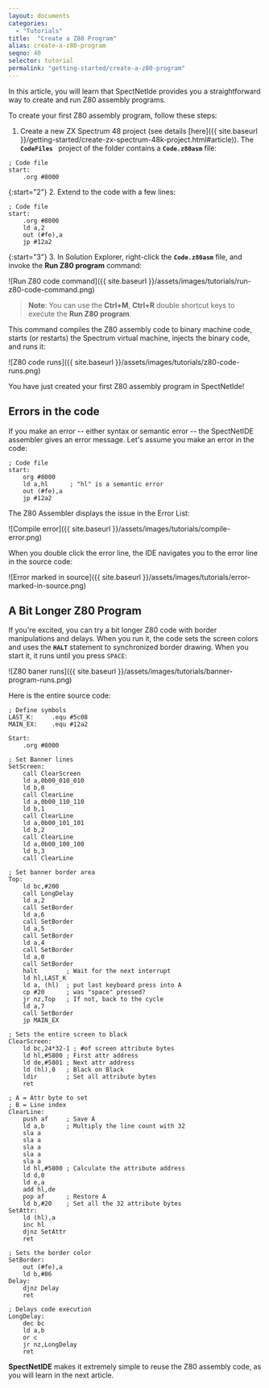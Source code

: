 ```yaml
---
layout: documents
categories: 
  - "Tutorials"
title:  "Create a Z80 Program"
alias: create-a-z80-program
seqno: 40
selector: tutorial
permalink: "getting-started/create-a-z80-program"
---
```


In this article, you will learn that SpectNetIde provides you a straightforward way to create and run Z80 assembly programs.

To create your first Z80 assembly program, follow these steps:

1. Create a new ZX Spectrum 48 project (see details [here]({{ site.baseurl }}/getting-started/create-zx-spectrum-48k-project.html#article)).
The __`CodeFiles `__ project of the folder contains a __`Code.z80asm`__ file:

```
; Code file
start:
    .org #8000
```

{:start="2"}
2. Extend to the code with a few lines:

```
; Code file
start:
    .org #8000
    ld a,2
    out (#fe),a
    jp #12a2
```

{:start="3"}
3. In Solution Explorer, right-click the __`Code.z80asm`__ file, and invoke the __Run Z80 program__ command:

![Run Z80 code command]({{ site.baseurl }}/assets/images/tutorials/run-z80-code-command.png)

> __Note__: You can use the __Ctrl+M__, __Ctrl+R__ double shortcut keys to execute the __Run Z80 program__.

This command compiles the Z80 assembly code to binary machine code, starts (or restarts) the Spectrum virtual machine,
injects the binary code, and runs it:

![Z80 code runs]({{ site.baseurl }}/assets/images/tutorials/z80-code-runs.png)

You have just created your first Z80 assembly program in SpectNetIde!

## Errors in the code

If you make an error -- either syntax or semantic error -- the SpectNetIDE assembler gives an error message. Let's assume you make an error in the code:

```
; Code file
start:
    org #8000
    ld a,hl      ; "hl" is a semantic error
    out (#fe),a 
    jp #12a2
```

The Z80 Assembler displays the issue in the Error List:

![Compile error]({{ site.baseurl }}/assets/images/tutorials/compile-error.png)

When you double click the error line, the IDE navigates you to the error line in the source code:

![Error marked in source]({{ site.baseurl }}/assets/images/tutorials/error-marked-in-source.png)

## A Bit Longer Z80 Program

If you're excited, you can try a bit longer Z80 code with border manipulations and delays. When you run it, the code sets the screen colors and uses the __`HALT`__ statement to synchronized border drawing. When you start it, it runs until you press `SPACE`:

![Z80 baner runs]({{ site.baseurl }}/assets/images/tutorials/banner-program-runs.png)

Here is the entire source code:

```
; Define symbols
LAST_K:		.equ #5c08
MAIN_EX:	.equ #12a2

Start:
    .org #8000

; Set Banner lines
SetScreen:
    call ClearScreen
    ld a,0b00_010_010
    ld b,0
    call ClearLine
    ld a,0b00_110_110
    ld b,1
    call ClearLine
    ld a,0b00_101_101
    ld b,2
    call ClearLine
    ld a,0b00_100_100
    ld b,3
    call ClearLine

; Set banner border area
Top:
    ld bc,#200
    call LongDelay
    ld a,2
    call SetBorder
    ld a,6
    call SetBorder
    ld a,5
    call SetBorder
    ld a,4
    call SetBorder
    ld a,0
    call SetBorder
    halt        ; Wait for the next interrupt
    ld hl,LAST_K
    ld a, (hl)	; put last keyboard press into A
    cp #20		; was "space" pressed?
    jr nz,Top	; If not, back to the cycle
    ld a,7
    call SetBorder
    jp MAIN_EX

; Sets the entire screen to black
ClearScreen:
    ld bc,24*32-1 ; #of screen attribute bytes
    ld hl,#5800 ; First attr address
    ld de,#5801 ; Next attr address
    ld (hl),0   ; Black on Black
    ldir        ; Set all attribute bytes
    ret

; A = Attr byte to set
; B = Line index
ClearLine:
    push af     ; Save A
    ld a,b      ; Multiply the line count with 32
    sla a
    sla a
    sla a
    sla a
    sla a
    ld hl,#5800 ; Calculate the attribute address
    ld d,0
    ld e,a
    add hl,de
    pop af      ; Restore A
    ld b,#20    ; Set all the 32 attribute bytes
SetAttr:
    ld (hl),a
    inc hl
    djnz SetAttr
    ret

; Sets the border color
SetBorder:
    out (#fe),a
    ld b,#86
Delay:
    djnz Delay
    ret

; Delays code execution
LongDelay:
    dec bc
    ld a,b
    or c
    jr nz,LongDelay
    ret
```

__SpectNetIDE__ makes it extremely simple to reuse the Z80 assembly code, as you
will learn in the next article.
